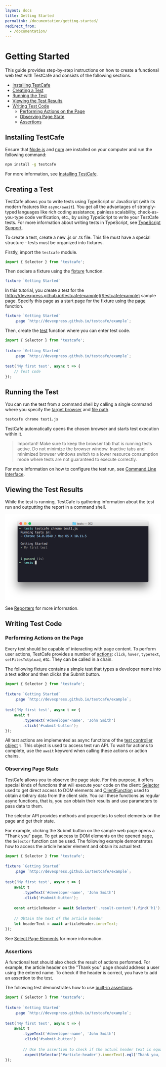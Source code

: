 ```yaml
---
layout: docs
title: Getting Started
permalink: /documentation/getting-started/
redirect_from:
  - /documentation/
---
```

# Getting Started

This guide provides step-by-step instructions on how to create a functional web test with TestCafe and consists of the following sections.

* [Installing TestCafe](#installing-testcafe)
* [Creating a Test](#creating-a-test)
* [Running the Test](#running-the-test)
* [Viewing the Test Results](#viewing-the-test-results)
* [Writing Test Code](#writing-test-code)
  * [Performing Actions on the Page](#performing-actions-on-the-page)
  * [Observing Page State](#observing-page-state)
  * [Assertions](#assertions)

## Installing TestCafe

Ensure that [Node.js](https://nodejs.org/) and [npm](https://www.npmjs.com/) are installed on your computer and run the following command:

```sh
npm install -g testcafe
```

For more information, see [Installing TestCafe](../guides/basic-guides/install-testcafe.md).

## Creating a Test

TestCafe allows you to write tests using TypeScript or JavaScript (with its modern features like `async/await`).
You get all the advantages of strongly-typed languages like rich coding assistance, painless scalability, check-as-you-type code verification, etc., by using TypeScript to write your TestCafe tests. For more information about writing tests in TypeScript, see [TypeScript Support](../guides/concepts/typescript-and-coffeescript.md).

To create a test, create a new .js or .ts file.
This file must have a special structure - tests must be organized into fixtures.

Firstly, import the `testcafe` module.

```js
import { Selector } from 'testcafe';
```

Then declare a fixture using the [fixture](../guides/basic-guides/test-organization.md#fixtures) function.

```js
fixture `Getting Started`
```

In this tutorial, you create a test for the [http://devexpress.github.io/testcafe/example](/testcafe/example) sample page.
Specify this page as a start page for the fixture using the [page](../guides/basic-guides/test-organization.md#specify-the-start-webpage) function.

```js
fixture `Getting Started`
    .page `http://devexpress.github.io/testcafe/example`;
```

Then, create the [test](../guides/basic-guides/test-organization.md#tests) function where you can enter test code.

```js
import { Selector } from 'testcafe';

fixture `Getting Started`
    .page `http://devexpress.github.io/testcafe/example`;

test('My first test', async t => {
    // Test code
});
```

## Running the Test

You can run the test from a command shell by calling a single command where you specify the [target browser](../reference/command-line-interface.md#browser-list) and [file path](../reference/command-line-interface.md#file-pathglob-pattern).

```sh
testcafe chrome test1.js
```

TestCafe automatically opens the chosen browser and starts test execution within it.

> Important! Make sure to keep the browser tab that is running tests active. Do not minimize the browser window.
> Inactive tabs and minimized browser windows switch to a lower resource consumption mode
> where tests are not guaranteed to execute correctly.

For more information on how to configure the test run, see [Command Line Interface](../reference/command-line-interface.md).

## Viewing the Test Results

While the test is running, TestCafe is gathering information about the test run and outputting the report in a command shell.

![Test Report](../../images/report.png)

See [Reporters](../guides/concepts/reporters.md) for more information.

## Writing Test Code

### Performing Actions on the Page

Every test should be capable of interacting with page content. To perform user actions, TestCafe provides
a number of [actions](../guides/basic-guides/interact-with-the-page.md): `click`, `hover`, `typeText`, `setFilesToUpload`, etc.
They can be called in a chain.

The following fixture contains a simple test that types a developer name into a text editor and then clicks the Submit button.

```js
import { Selector } from 'testcafe';

fixture `Getting Started`
    .page `http://devexpress.github.io/testcafe/example`;

test('My first test', async t => {
    await t
        .typeText('#developer-name', 'John Smith')
        .click('#submit-button');
});
```

All test actions are implemented as async functions of the [test controller object](../reference/test-api/testcontroller/README.md) `t`.
This object is used to access test run API.
To wait for actions to complete, use the `await` keyword when calling these actions or action chains.

### Observing Page State

TestCafe allows you to observe the page state.
For this purpose, it offers special kinds of functions that will execute your code on the client:
[Selector](../guides/basic-guides/select-page-elements.md) used to get direct access to DOM elements
and [ClientFunction](../guides/basic-guides/obtain-client-side-info.md) used to obtain arbitrary data from the client side.
You call these functions as regular async functions, that is, you can obtain their results and use parameters to pass data to them.

The selector API provides methods and properties to select elements on the page and get their state.

For example, clicking the Submit button on the sample web page opens a "Thank you" page.
To get access to DOM elements on the opened page, the `Selector` function can be used.
The following example demonstrates how to access the article header element and obtain its actual text.

```js
import { Selector } from 'testcafe';

fixture `Getting Started`
    .page `http://devexpress.github.io/testcafe/example`;

test('My first test', async t => {
    await t
        .typeText('#developer-name', 'John Smith')
        .click('#submit-button');

    const articleHeader = await Selector('.result-content').find('h1');

    // Obtain the text of the article header
    let headerText = await articleHeader.innerText;
});
```

See [Select Page Elements](../guides/basic-guides/select-page-elements.md) for more information.

### Assertions

A functional test should also check the result of actions performed.
For example, the article header on the "Thank you" page should address a user using the entered name.
To check if the header is correct, you have to add an assertion to the test.

The following test demonstrates how to use [built-in assertions](../guides/basic-guides/assert.md).

```js
import { Selector } from 'testcafe';

fixture `Getting Started`
    .page `http://devexpress.github.io/testcafe/example`;

test('My first test', async t => {
    await t
        .typeText('#developer-name', 'John Smith')
        .click('#submit-button')

        // Use the assertion to check if the actual header text is equal to the expected one
        .expect(Selector('#article-header').innerText).eql('Thank you, John Smith!');
});
```
